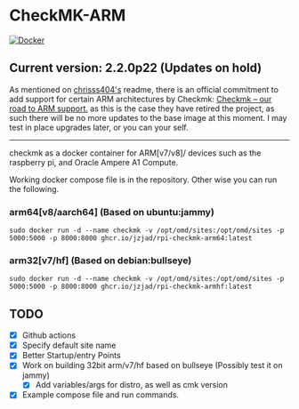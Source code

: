# CheckMK-ARM
[![Docker](https://github.com/JzJad/rpi-checkmk/actions/workflows/docker-publish.yml/badge.svg)](https://github.com/JzJad/rpi-checkmk/actions/workflows/docker-publish.yml)

## Current version: 2.2.0p22 (Updates on hold)

As mentioned on [chrisss404's](https://github.com/chrisss404/check-mk-arm) readme, there is an official commitment to add support for certain ARM architectures by Checkmk: [Checkmk – our road to ARM support.](https://checkmk.com/blog/checkmk-our-road-arm-support) as this is the case they have retired the project, as such there will be no more updates to the base image at this moment. I may test in place upgrades later, or you can your self.

---

checkmk as a docker container for ARM[v7/v8]/ devices such as the raspberry pi, and Oracle Ampere A1 Compute.

Working docker compose file is in the repository. Other wise you can run the following.

### arm64[v8/aarch64] (Based on ubuntu:jammy)

`sudo docker run -d --name checkmk -v /opt/omd/sites:/opt/omd/sites -p 5000:5000 -p 8000:8000 ghcr.io/jzjad/rpi-checkmk-arm64:latest`

### arm32[v7/hf] (Based on debian:bullseye)

`sudo docker run -d --name checkmk -v /opt/omd/sites:/opt/omd/sites -p 5000:5000 -p 8000:8000 ghcr.io/jzjad/rpi-checkmk-armhf:latest`


## TODO
- [X] Github actions
- [X] Specify default site name
- [X] Better Startup/entry Points
- [X] Work on building 32bit arm/v7/hf based on bullseye (Possibly test it on jammy)
    - [X] Add variables/args for distro, as well as cmk version
- [X] Example compose file and run commands.
